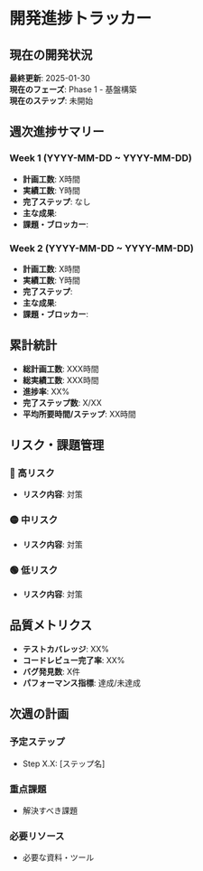 # 開発進捗トラッカー

## 現在の開発状況

**最終更新**: 2025-01-30  
**現在のフェーズ**: Phase 1 - 基盤構築  
**現在のステップ**: 未開始

## 週次進捗サマリー

### Week 1 (YYYY-MM-DD ~ YYYY-MM-DD)
- **計画工数**: X時間
- **実績工数**: Y時間
- **完了ステップ**: なし
- **主な成果**: 
- **課題・ブロッカー**: 

### Week 2 (YYYY-MM-DD ~ YYYY-MM-DD)
- **計画工数**: X時間
- **実績工数**: Y時間
- **完了ステップ**: 
- **主な成果**: 
- **課題・ブロッカー**: 

## 累計統計

- **総計画工数**: XXX時間
- **総実績工数**: XXX時間
- **進捗率**: XX%
- **完了ステップ数**: X/XX
- **平均所要時間/ステップ**: XX時間

## リスク・課題管理

### 🔴 高リスク
- **リスク内容**: 対策

### 🟡 中リスク
- **リスク内容**: 対策


### 🟢 低リスク
- **リスク内容**: 対策

## 品質メトリクス

- **テストカバレッジ**: XX%
- **コードレビュー完了率**: XX%
- **バグ発見数**: X件
- **パフォーマンス指標**: 達成/未達成

## 次週の計画

### 予定ステップ
- Step X.X: [ステップ名]

### 重点課題  
- 解決すべき課題

### 必要リソース
- 必要な資料・ツール